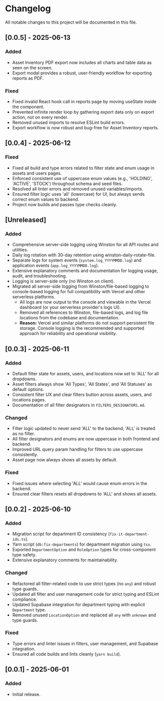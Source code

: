 # Changelog

All notable changes to this project will be documented in this file.

## [0.0.5] - 2025-06-13

### Added

- Asset Inventory PDF export now includes all charts and table data as seen on the screen.
- Export modal provides a robust, user-friendly workflow for exporting reports as PDF.

### Fixed

- Fixed invalid React hook call in reports page by moving useState inside the component.
- Prevented infinite render loop by gathering export data only on export action, not on every render.
- Removed unused imports to resolve ESLint build errors.
- Export workflow is now robust and bug-free for Asset Inventory reports.

## [0.0.4] - 2025-06-12

### Fixed

- Fixed all build and type errors related to filter state and enum usage in assets and users pages.
- Enforced consistent use of uppercase enum values (e.g., 'HOLDING', 'ACTIVE', 'STOCK') throughout schema and seed files.
- Resolved all linter errors and removed unused variables/imports.
- Ensured filter logic uses 'all' (lowercase) for UI, but always sends correct enum values to backend.
- Project now builds and passes type checks cleanly.

## [Unreleased]

### Added

- Comprehensive server-side logging using Winston for all API routes and utilities.
- Daily log rotation with 30-day retention using winston-daily-rotate-file.
- Separate logs for system events (`system.log_YYYYMMDD.log`) and application events (`app.log_YYYYMMDD.log`).
- Extensive explanatory comments and documentation for logging usage, audit, and troubleshooting.
- Logging is server-side only (no Winston on client).
- Migrated all server-side logging from Winston/file-based logging to console-based logging for full compatibility with Vercel and other serverless platforms.
  - All logs are now output to the console and viewable in the Vercel dashboard (or your serverless provider's logs UI).
  - Removed all references to Winston, file-based logs, and log file locations from the codebase and documentation.
  - **Reason:** Vercel and similar platforms do not support persistent file storage. Console logging is the recommended and supported approach for reliability and operational visibility.

## [0.0.3] - 2025-06-11

### Added

- Default filter state for assets, users, and locations now set to 'ALL' for all dropdowns.
- Asset filters always show 'All Types', 'All States', and 'All Statuses' as default options.
- Consistent filter UX and clear filters button across assets, users, and locations pages.
- Documentation of all filter designators in `FILTERS_DESIGNATORS.md`.

### Changed

- Filter logic updated to never send 'ALL' to the backend; 'ALL' is treated as no filter.
- All filter designators and enums are now uppercase in both frontend and backend.
- Improved URL query param handling for filters to use uppercase consistently.
- Asset page now always shows all assets by default.

### Fixed

- Fixed issues where selecting 'ALL' would cause enum errors in the backend.
- Ensured clear filters resets all dropdowns to 'ALL' and shows all assets.

## [0.0.2] - 2025-06-10

### Added

- Migration script for department ID consistency (`fix-it-department-ids.ts`).
- Yarn script (`db:fix-departments`) for department migration using `tsx`.
- Exported `DepartmentOption` and `RoleOption` types for cross-component type safety.
- Extensive explanatory comments for maintainability.

### Changed

- Refactored all filter-related code to use strict types (no `any`) and robust type guards.
- Updated all filter and user management code for strict typing and ESLint compliance.
- Updated Supabase integration for department typing with explicit `Department` type.
- Removed unused `LocationOption` and replaced all `any` with `unknown` and type guards.

### Fixed

- Type errors and linter issues in filters, user management, and Supabase integration.
- Ensured all code builds and lints cleanly (`yarn build`).

## [0.0.1] - 2025-06-01

### Added

- Initial release.
